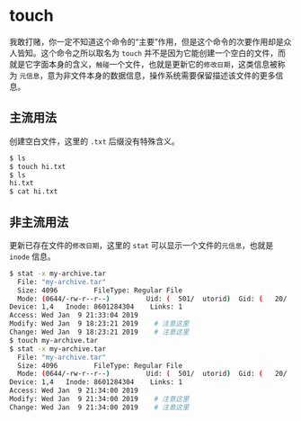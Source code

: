 # touch

我敢打赌，你一定不知道这个命令的“主要”作用，但是这个命令的次要作用却是众人皆知。这个命令之所以取名为 `touch` 并不是因为它能创建一个空白的文件，而就是它字面本身的含义，`触碰`一个文件，也就是更新它的`修改日期`，这类信息被称为 `元信息`，意为非文件本身的数据信息，操作系统需要保留描述该文件的更多信息。

## 主流用法

创建空白文件，这里的 `.txt` 后缀没有特殊含义。

```bash
$ ls
$ touch hi.txt
$ ls
hi.txt
$ cat hi.txt
```

## 非主流用法

更新已存在文件的`修改日期`，这里的 `stat` 可以显示一个文件的`元信息`，也就是 `inode` 信息。

```bash
$ stat -x my-archive.tar
  File: "my-archive.tar"
  Size: 4096         FileType: Regular File
  Mode: (0644/-rw-r--r--)         Uid: (  501/  utorid)  Gid: (   20/   staff)
Device: 1,4   Inode: 8601284304    Links: 1
Access: Wed Jan  9 21:33:04 2019
Modify: Wed Jan  9 18:23:21 2019    # 注意这里
Change: Wed Jan  9 18:23:21 2019    # 注意这里
$ touch my-archive.tar
$ stat -x my-archive.tar
  File: "my-archive.tar"
  Size: 4096         FileType: Regular File
  Mode: (0644/-rw-r--r--)         Uid: (  501/  utorid)  Gid: (   20/   staff)
Device: 1,4   Inode: 8601284304    Links: 1
Access: Wed Jan  9 21:34:00 2019
Modify: Wed Jan  9 21:34:00 2019    # 注意这里
Change: Wed Jan  9 21:34:00 2019    # 注意这里
```